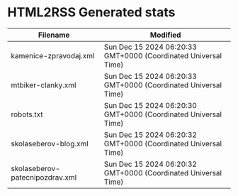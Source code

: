 # HTML2RSS Generated stats

| Filename | Modified |
| -------- | -------- |
| kamenice-zpravodaj.xml | Sun Dec 15 2024 06:20:33 GMT+0000 (Coordinated Universal Time) |
| mtbiker-clanky.xml | Sun Dec 15 2024 06:20:33 GMT+0000 (Coordinated Universal Time) |
| robots.txt | Sun Dec 15 2024 06:20:30 GMT+0000 (Coordinated Universal Time) |
| skolaseberov-blog.xml | Sun Dec 15 2024 06:20:32 GMT+0000 (Coordinated Universal Time) |
| skolaseberov-patecnipozdrav.xml | Sun Dec 15 2024 06:20:32 GMT+0000 (Coordinated Universal Time) |
